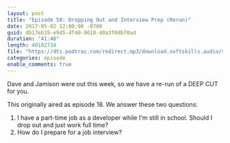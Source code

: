 ```yaml
---
layout: post
title: "Episode 58: Dropping Out and Interview Prep (Rerun)"
date: 2017-05-02 12:00:00 -0700
guid: db17eb19-e945-4f40-8618-40a3f0db70ad
duration: "41:46"
length: 40102734
file: "https://dts.podtrac.com/redirect.mp3/download.softskills.audio/sse-058.mp3"
categories: episode
enable_comments: true
---
```


Dave and Jamison were out this week, so we have a re-run of a DEEP CUT for you.

This originally aired as episode 18. We answer these two questions:

1. I have a part-time job as a developer while I'm still in school. Should I drop out and just work full time?
2. How do I prepare for a job interview?
